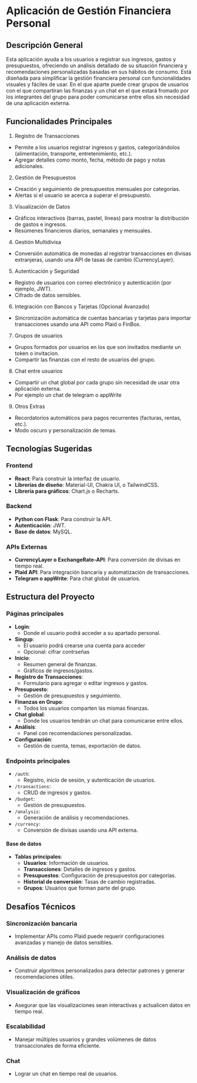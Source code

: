 # Aplicación de Gestión Financiera Personal

## Descripción General

Esta aplicación ayuda a los usuarios a registrar sus ingresos, gastos y presupuestos, ofreciendo un análisis detallado de su situación financiera y recomendaciones personalizadas basadas en sus hábitos de consumo. Está diseñada para simplificar la gestión financiera personal con funcionalidades visuales y fáciles de usar.
En el que aparte puede crear grupos de usuarios con el que compartiran las finanzas y un chat en el que estará fromado por los integrantes del grupo para poder comunicarse entre ellos sin necesidad de una aplicación externa.

## Funcionalidades Principales

1. Registro de Transacciones

- Permite a los usuarios registrar ingresos y gastos, categorizándolos (alimentación, transporte, entretenimiento, etc.).
- Agregar detalles como monto, fecha, método de pago y notas adicionales.

2. Gestión de Presupuestos

- Creación y seguimiento de presupuestos mensuales por categorías.
- Alertas si el usuario se acerca a superar el presupuesto.

3. Visualización de Datos

- Gráficos interactivos (barras, pastel, líneas) para mostrar la distribución de gastos e ingresos.
- Resúmenes financieros diarios, semanales y mensuales.

4. Gestión Multidivisa

- Conversión automática de monedas al registrar transacciones en divisas extranjeras, usando una API de tasas de cambio (CurrencyLayer).

5. Autenticación y Seguridad

- Registro de usuarios con correo electrónico y autenticación (por ejemplo, JWT).
- Cifrado de datos sensibles.

6. Integración con Bancos y Tarjetas (Opcional Avanzado)

- Sincronización automática de cuentas bancarias y tarjetas para importar transacciones usando una API como Plaid o FinBox.

7. Grupos de usuarios

- Grupos formados por usuarios en los que son invitados mediante un token o invitacion.
- Compartir las finanzas con el resto de usuarios del grupo.

8. Chat entre usuarios

- Compartir un chat global por cada grupo sin necesidad de usar otra aplicación externa.
- Por ejemplo un chat de telegram o appWrite

9. Otros Extras

- Recordatorios automáticos para pagos recurrentes (facturas, rentas, etc.).
- Modo oscuro y personalización de temas.

## Tecnologías Sugeridas

### Frontend

- **React**: Para construir la interfaz de usuario.
- **Librerías de diseño**: Material-UI, Chakra UI, o TailwindCSS.
- **Librería para gráficos**: Chart.js o Recharts.

### Backend

- **Python con Flask**: Para construir la API.
- **Autenticación**: JWT.
- **Base de datos**: MySQL.

### APIs Externas

- **CurrencyLayer o ExchangeRate-API**: Para conversión de divisas en tiempo real.
- **Plaid API**: Para integración bancaria y automatización de transacciones.
- **Telegram o appWrite**: Para chat global de usuarios.

## Estructura del Proyecto

### Páginas principales

- **Login**:
  - Donde el usuario podrá acceder a su apartado personal.
- **Singup**:
  - El usuario podrá crearse una cuenta para acceder
  - Opcional: cifrar contrseñas
- **Inicio**:
  - Resumen general de finanzas.
  - Gráficos de ingresos/gastos.
- **Registro de Transacciones**:
  - Formulario para agregar o editar ingresos y gastos.
- **Presupuesto**:
  - Gestión de presupuestos y seguimiento.
- **Finanzas en Grupo**:
  - Todos los usuarios comparten las mismas finanzas.
- **Chat global**:
  - Donde los usuarios tendrán un chat para comunicarse entre ellos.
- **Análisis**:
  - Panel con recomendaciones personalizadas.
- **Configuración**:
  - Gestión de cuenta, temas, exportación de datos.

### Endpoints principales

- `/auth`:
  - Registro, inicio de sesión, y autenticación de usuarios.
- `/transactions`:
  - CRUD de ingresos y gastos.
- `/budget`:
  - Gestión de presupuestos.
- `/analysis`:
  - Generación de análisis y recomendaciones.
- `/currency`:
  - Conversión de divisas usando una API externa.

#### Base de datos

- **Tablas principales**:
  - **Usuarios**: Información de usuarios.
  - **Transacciones**: Detalles de ingresos y gastos.
  - **Presupuestos**: Configuración de presupuestos por categorías.
  - **Historial de conversión**: Tasas de cambio registradas.
  - **Grupos**: Usuarios que forman parte del grupo.

## Desafíos Técnicos

### Sincronización bancaria

- Implementar APIs como Plaid puede requerir configuraciones avanzadas y manejo de datos sensibles.

### Análisis de datos

- Construir algoritmos personalizados para detectar patrones y generar recomendaciones útiles.

### Visualización de gráficos

- Asegurar que las visualizaciones sean interactivas y actualicen datos en tiempo real.

### Escalabilidad

- Manejar múltiples usuarios y grandes volúmenes de datos transaccionales de forma eficiente.

### Chat

- Lograr un chat en tiempo real de usuarios.
